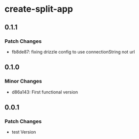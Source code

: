 # create-split-app

## 0.1.1

### Patch Changes

- fb8de87: fixing drizzle config to use connectionString not url

## 0.1.0

### Minor Changes

- d86a143: First functional version

## 0.0.1

### Patch Changes

- test Version
